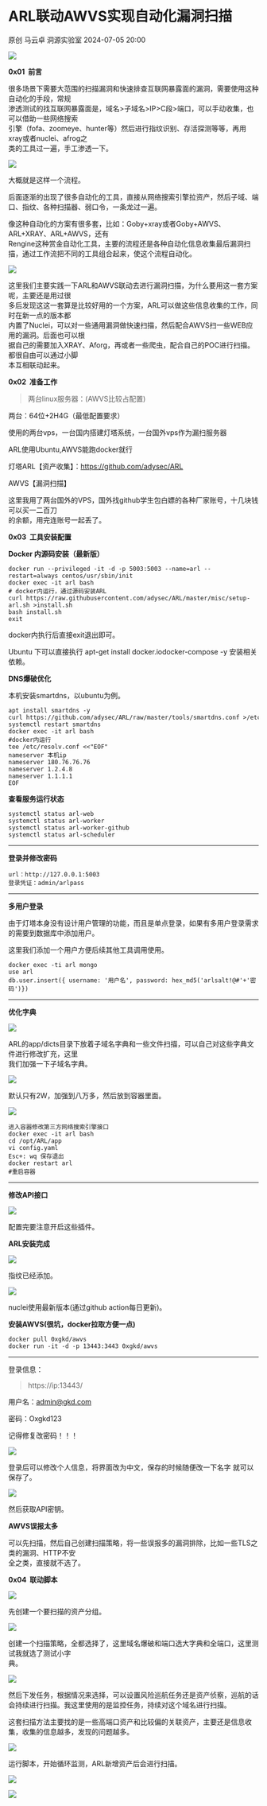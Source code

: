 #  ARL联动AWVS实现自动化漏洞扫描   
原创 马云卓  洞源实验室   2024-07-05 20:00  
  
![](https://mmbiz.qpic.cn/sz_mmbiz_gif/gEGSydvbZs7VgYVKTFy53XuLh3WibAiaHTCB5V2qKTdRT24xxSkibQiaBHibMQ57IoPpaSKeyudpeCDI68WAeZQMk2w/640?wx_fmt=gif "")  
  
  
**0x01  前言**  
  
  
  
  
很多场景下需要大范围的扫描漏洞和快速排查互联网暴露面的漏洞，需要使用这种自动化的手段，常规  
渗透测试的找互联网暴露面是，域名>子域名>IP>C段>端口，可以手动收集，也可以借助一些网络搜索  
引擎（fofa、zoomeye、hunter等）然后进行指纹识别、存活探测等等，再用xray或者nuclei、afrog之  
类的工具过一遍，手工渗透一下。  
  
![](https://mmbiz.qpic.cn/sz_mmbiz_png/gEGSydvbZs7VgYVKTFy53XuLh3WibAiaHTnsKlliag8BbuVZnDoxvsrRWG9W33xeomuibicc9J37Gz632diafQKeic1pQ/640?wx_fmt=png "")  
  
大概就是这样一个流程。  
  
后面逐渐的出现了很多自动化的工具，直接从网络搜索引擎拉资产，然后子域、端口、指纹、各种扫描器、弱口令，一条龙过一遍。  
  
像这种自动化的方案有很多套，比如：Goby+xray或者Goby+AWVS、ARL+XRAY、ARL+AWVS，还有  
Rengine这种赏金自动化工具，主要的流程还是各种自动化信息收集最后漏洞扫描，通过工作流把不同的工具组合起来，使这个流程自动化。  
  
![](https://mmbiz.qpic.cn/sz_mmbiz_png/gEGSydvbZs7VgYVKTFy53XuLh3WibAiaHTzemia8dodZfibVHodnwFYOFa20ROnIkuiaKaf0GxxHebiajglNujxpUqicg/640?wx_fmt=png "")  
  
这里我们主要实践一下ARL和AWVS联动去进行漏洞扫描，为什么要用这一套方案呢，主要还是用过很  
多后发现这这一套算是比较好用的一个方案，ARL可以做这些信息收集的工作，同时在新一点的版本都  
内置了Nuclei，可以对一些通用漏洞做快速扫描，然后配合AWVS扫一些WEB应用的漏洞。后面也可以根  
据自己的需要加入XRAY、Aforg，再或者一些爬虫，配合自己的POC进行扫描。都很自由可以通过小脚  
本互相联动起来。  
  
  
**0x02  准备工作**  
  
  
  
  
> 两台linux服务器：(AWVS比较占配置)  
  
两台：64位+2H4G（最低配置要求）  
  
使用的两台vps，一台国内搭建灯塔系统，一台国外vps作为漏扫服务器  
  
ARL使用Ubuntu,AWVS能跑docker就行  
  
灯塔ARL【资产收集】：https://github.com/adysec/ARL  
  
AWVS【漏洞扫描】  
  
这里我用了两台国外的VPS，国外找github学生包白嫖的各种厂家账号，十几块钱可以买一二百刀  
的余额，用完连账号一起丢了。  
  
  
  
  
**0x03  工具安装配置**  
  
  
  
  
**Docker 内源码安装（最新版）**  
  
```
docker run --privileged -it -d -p 5003:5003 --name=arl --restart=always centos/usr/sbin/init
docker exec -it arl bash
# docker内运行，通过源码安装ARL
curl https://raw.githubusercontent.com/adysec/ARL/master/misc/setup-arl.sh >install.sh
bash install.sh
exit
```  
  
docker内执行后直接exit退出即可。  
  
Ubuntu 下可以直接执行 apt-get install docker.iodocker-compose -y 安装相关依赖。  
  
  
**DNS爆破优化**  
  
本机安装smartdns，以ubuntu为例。  
```
apt install smartdns -y
curl https://github.com/adysec/ARL/raw/master/tools/smartdns.conf >/etc/smartdns/smartdns.conf
systemctl restart smartdns
docker exec -it arl bash
#docker内运行
tee /etc/resolv.conf <<"EOF"
nameserver 本机ip
nameserver 180.76.76.76
nameserver 1.2.4.8
nameserver 1.1.1.1
EOF
```  
  
  
**查看服务运行状态**  
```
systemctl status arl-web
systemctl status arl-worker
systemctl status arl-worker-github
systemctl status arl-scheduler
```  
  
****  
  
**登录并修改密码**  
```
url：http://127.0.0.1:5003
登录凭证：admin/arlpass
```  
  
****  
  
**多用户登录**  
  
由于灯塔本身没有设计用户管理的功能，而且是单点登录，如果有多用户登录需求的需要到数据库中添加用户。  
  
这里我们添加一个用户方便后续其他工具调用使用。  
```
docker exec -ti arl mongo
use arl
db.user.insert({ username: '用户名', password: hex_md5('arlsalt!@#'+'密码')})
```  
  
****  
**优化字典**  
  
![](https://mmbiz.qpic.cn/sz_mmbiz_png/gEGSydvbZs7VgYVKTFy53XuLh3WibAiaHTVeANv8GPwxT78sS2OLl5xZuC2AMaUN7Kzwulpiaxauo8LbabXprCyUQ/640?wx_fmt=png "")  
  
ARL的app/dicts目录下放着子域名字典和一些文件扫描，可以自己对这些字典文件进行修改扩充，这里  
我们加强一下子域名字典。  
  
![](https://mmbiz.qpic.cn/sz_mmbiz_png/gEGSydvbZs7VgYVKTFy53XuLh3WibAiaHT8y0UDZy4Tws2iaV3exu5pP49DxsWWhfvaOKYakOMQgzQH89mIRbX2Yw/640?wx_fmt=png "")  
  
默认只有2W，加强到八万多，然后放到容器里面。  
  
![](https://mmbiz.qpic.cn/sz_mmbiz_png/gEGSydvbZs7VgYVKTFy53XuLh3WibAiaHT6EibFNxVoU8PupM2c4eD22CT5kUibLjRTowqJKLSeBkSbhKs2eamicQlA/640?wx_fmt=png "")  
  
```
进入容器修改第三方网络搜索引擎接口
docker exec -it arl bash
cd /opt/ARL/app
vi config.yaml
Esc+: wq 保存退出
docker restart arl
#重启容器
```  
  
****  
**修改API接口**  
  
![](https://mmbiz.qpic.cn/sz_mmbiz_png/gEGSydvbZs7VgYVKTFy53XuLh3WibAiaHTlFNkEzWia0sKPibEFAq8nR64YM15OJEaIAkCXMVTA5liaKNyhnr8C4iasA/640?wx_fmt=png "")  
  
配置完要注意开启这些插件。  
  
  
**ARL安装完成**  
  
![](https://mmbiz.qpic.cn/sz_mmbiz_png/gEGSydvbZs7VgYVKTFy53XuLh3WibAiaHT8tWD0C6aLqrzxgwco4KNiaftuSUTzibRUI7KYicyPDIIkZlmzZlsF09QQ/640?wx_fmt=png "")  
  
指纹已经添加。  
  
![](https://mmbiz.qpic.cn/sz_mmbiz_png/gEGSydvbZs7VgYVKTFy53XuLh3WibAiaHTjiaiaPbKVy2IK5HWqBuTTOWTtQibUm8qK1ffPCSaZOh88LPNQ3iaCjIiaYg/640?wx_fmt=png "")  
  
nuclei使用最新版本(通过github action每日更新)。  
  
  
**安装AWVS(很坑，docker拉取方便一点)**  
```
docker pull 0xgkd/awvs
docker run -it -d -p 13443:3443 0xgkd/awvs
```  
  
****  
  
登录信息：  
  
> https://ip:13443/  
  
用户名：admin@gkd.com  
  
密码：Oxgkd123  
  
记得修复改密码！！！  
  
  
  
![](https://mmbiz.qpic.cn/sz_mmbiz_png/gEGSydvbZs7VgYVKTFy53XuLh3WibAiaHTfZdK119vuHWgxr2AFKvZN6jGWYC20XWkfXLbAibsgpxiav4DW3lN64Dw/640?wx_fmt=png "")  
  
登录后可以修改个人信息，将界面改为中文，保存的时候随便改一下名字 就可以保存了。  
  
![](https://mmbiz.qpic.cn/sz_mmbiz_png/gEGSydvbZs7VgYVKTFy53XuLh3WibAiaHTowu1fyyffGkN9n9gy5v2icPDNibmWHhLWc7OsDE8WNzWQBpXIyjuGk4g/640?wx_fmt=png "")  
  
然后获取API密钥。  
  
  
**AWVS误报太多**  
  
可以先扫描，然后自己创建扫描策略，将一些误报多的漏洞排除，比如一些TLS之类的漏洞、HTTP不安  
全之类，直接就不选了。  
  
  
**0x04  联动脚本**  
  
  
  
  
![](https://mmbiz.qpic.cn/sz_mmbiz_png/gEGSydvbZs7VgYVKTFy53XuLh3WibAiaHTG7cAHBHIQODp2MaSicxxYhavxTkbPMcttV5wTGu2oDrCEKFts1vAO4g/640?wx_fmt=png "")  
  
先创建一个要扫描的资产分组。  
  
![](https://mmbiz.qpic.cn/sz_mmbiz_png/gEGSydvbZs7VgYVKTFy53XuLh3WibAiaHTIp84y7UuaQOF4FhbLziamVmwFofOctibsibQPnuXHTKwTt1pkG2M7vWfQ/640?wx_fmt=png "")  
  
创建一个扫描策略，全都选择了，这里域名爆破和端口选大字典和全端口，这里测试我就选了测试小字  
典。  
  
![](https://mmbiz.qpic.cn/sz_mmbiz_png/gEGSydvbZs7VgYVKTFy53XuLh3WibAiaHT12KlVXAbTHDP7dGZDibejHEVU6L9xgUXjOBnKnem97eiaphSaRcA4ggw/640?wx_fmt=png "")  
  
然后下发任务，根据情况来选择，可以设置风险巡航任务还是资产侦察，巡航的话会持续进行扫描。我这里使用的是监控任务，持续对这个域名进行扫描。  
  
这套扫描方法主要找的是一些高端口资产和比较偏的关联资产，主要还是信息收集，收集的信息越多，发现的问题越多。  
  
![](https://mmbiz.qpic.cn/sz_mmbiz_png/gEGSydvbZs7VgYVKTFy53XuLh3WibAiaHTHLV3u6icsvgbz1WOGSbOCtGHMW70yUbice3ecKfDDa8wjY33kHMJHklQ/640?wx_fmt=png "")  
  
运行脚本，开始循环监测，ARL新增资产后会进行扫描。  
  
![](https://mmbiz.qpic.cn/sz_mmbiz_png/gEGSydvbZs7VgYVKTFy53XuLh3WibAiaHTOCWeP3g9JdIRVSnHvQeVgQFTDRicTgBPc5mgdLiaG73OiaQclC0FPLwZw/640?wx_fmt=png "")  
  
![](https://mmbiz.qpic.cn/sz_mmbiz_png/gEGSydvbZs7VgYVKTFy53XuLh3WibAiaHTcibyeIyNvSRt6faWvgo7HzG2eMdJmPsTLvmYWAtlrFLDaSljeZGiaWDg/640?wx_fmt=png "")  
  
  
  
